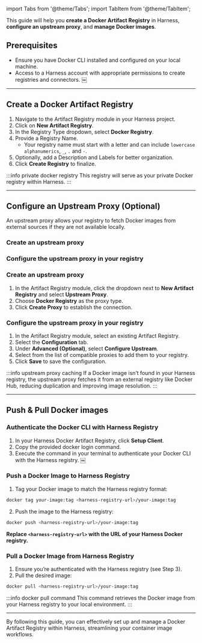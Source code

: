 import Tabs from '@theme/Tabs';
import TabItem from '@theme/TabItem';

This guide will help you **create a Docker Artifact Registry** in Harness, **configure an upstream proxy**, and **manage Docker images**.

## Prerequisites
- Ensure you have Docker CLI installed and configured on your local machine.
- Access to a Harness account with appropriate permissions to create registries and connectors. ￼

---
## Create a Docker Artifact Registry
<Tabs>
<TabItem value="create-registry-interactive" label="Interactive Guide">
<DocVideo src="https://app.tango.us/app/embed/21a8f737-f90b-4864-a3b9-0538f80be7a5?skipCover=false&defaultListView=false&skipBranding=false&makeViewOnly=true&hideAuthorAndDetails=true" title="Create a Docker Artifact Registry in Harness" />
</TabItem>
<TabItem value="create-registry-step-by-step" label="Step-by-Step">

1. Navigate to the Artifact Registry module in your Harness project.
2. Click on **New Artifact Registry**.
3. In the Registry Type dropdown, select **Docker Registry**.
4. Provide a Registry Name.
    - Your registry name must start with a letter and can include `lowercase alphanumerics`, `_`, `.` and `-`.
5. Optionally, add a Description and Labels for better organization.
6. Click **Create Registry** to finalize.

</TabItem>
</Tabs>

:::info private docker registry
This registry will serve as your private Docker registry within Harness.
:::

---
## Configure an Upstream Proxy (Optional)
An upstream proxy allows your registry to fetch Docker images from external sources if they are not available locally.

<Tabs>
<TabItem value="configure-upstream-interactive" label="Interactive Guides">

### Create an upstream proxy
<DocVideo src="https://app.tango.us/app/embed/f9437754-7cdf-4c19-9c94-9932c7e1a46a?skipCover=false&defaultListView=false&skipBranding=false&makeViewOnly=true&hideAuthorAndDetails=true" title="Create Upstream Proxy Configuration" />

### Configure the upstream proxy in your registry
<DocVideo src="https://app.tango.us/app/embed/e228e016-f58c-4281-8f7f-39a7cb652f46?skipCover=false&defaultListView=false&skipBranding=false&makeViewOnly=false&hideAuthorAndDetails=true" title="Configure Upstream in Docker Registry" />

</TabItem>
<TabItem value="configure-upstream-step-by-step" label="Step-by-Step">

### Create an upstream proxy
1. In the Artifact Registry module, click the dropdown next to **New Artifact Registry** and select **Upstream Proxy**.
2. Choose **Docker Registry** as the proxy type.
3. Click **Create Proxy** to establish the connection.

### Configure the upstream proxy in your registry
1. In the Artifact Registry module, select an existing Artifact Registry.
2. Select the **Configuration** tab.
3. Under **Advanced (Optional)**, select **Configure Upstream**.
4. Select from the list of compatible proxies to add them to your registry.
5. Click **Save** to save the configuration.

</TabItem>
</Tabs>

:::info upstream proxy caching
If a Docker image isn’t found in your Harness registry, the upstream proxy fetches it from an external registry like Docker Hub, reducing duplication and improving image resolution.
:::

---
## Push & Pull Docker images
### Authenticate the Docker CLI with Harness Registry
1. In your Harness Docker Artifact Registry, click **Setup Client**.
2. Copy the provided docker login command.
3. Execute the command in your terminal to authenticate your Docker CLI with the Harness registry. ￼

### Push a Docker Image to Harness Registry

1. Tag your Docker image to match the Harness registry format:

```bash
docker tag your-image:tag <harness-registry-url>/your-image:tag
```
2. Push the image to the Harness registry:

```bash
docker push <harness-registry-url>/your-image:tag
```

**Replace `<harness-registry-url>` with the URL of your Harness Docker registry.**

### Pull a Docker Image from Harness Registry
1. Ensure you’re authenticated with the Harness registry (see Step 3).
2. Pull the desired image:
```bash
docker pull <harness-registry-url>/your-image:tag
```

:::info docker pull command
This command retrieves the Docker image from your Harness registry to your local environment.
:::

---
By following this guide, you can effectively set up and manage a Docker Artifact Registry within Harness, streamlining your container image workflows.